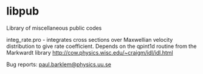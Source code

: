 # libpub

Library of miscellaneous public codes

integ_rate.pro - integrates cross sections over Maxwellian velocity distribution to give rate coefficient.  Depends on the qpint1d routine from the Markwardt library http://cow.physics.wisc.edu/~craigm/idl/idl.html

Bug reports: paul.barklem@physics.uu.se
